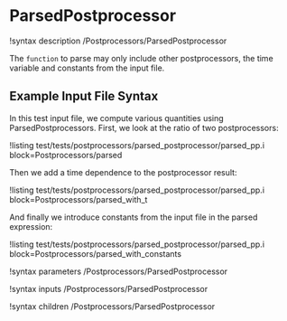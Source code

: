 # ParsedPostprocessor

!syntax description /Postprocessors/ParsedPostprocessor

The `function` to parse may only include other postprocessors, the time variable and
constants from the input file.

## Example Input File Syntax

In this test input file, we compute various quantities using ParsedPostprocessors. First,
we look at the ratio of two postprocessors:

!listing test/tests/postprocessors/parsed_postprocessor/parsed_pp.i block=Postprocessors/parsed

Then we add a time dependence to the postprocessor result:

!listing test/tests/postprocessors/parsed_postprocessor/parsed_pp.i block=Postprocessors/parsed_with_t

And finally we introduce constants from the input file in the parsed expression:

!listing test/tests/postprocessors/parsed_postprocessor/parsed_pp.i block=Postprocessors/parsed_with_constants

!syntax parameters /Postprocessors/ParsedPostprocessor

!syntax inputs /Postprocessors/ParsedPostprocessor

!syntax children /Postprocessors/ParsedPostprocessor
